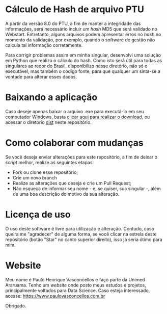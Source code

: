 # Cálculo de Hash de arquivo PTU
A partir da versão 8.0 do PTU, a fim de manter a integridade das informações, será necessário incluir um <i>hash</i> MD5 que será validado no Webstart. Entretanto, alguns arquivos podem apresentar erros no <i>hash</i> no momento da validação, por exemplo, quando o software de gestão não calcula tal informação corretamente.

Para corrigir problemas assim em minha singular, desenvolvi uma solução em Python que realiza o cálculo do hash. Como isto será útil para todas as singulares ao redor do Brasil, disponibilizo nesse diretório, não só o executável, mas também o código fonte, para que qualquer um sinta-se a vontade para alterar esses dados.

# Baixando a aplicação
Caso deseje apenas baixar o arquivo .exe para executá-lo em seu computador Windows, basta <a href='https://github.com/paulozip/calculo-de-hash-arquivo-ptu/raw/master/dist/Calculador%20de%20Hash%201_0.exe'>clicar aqui para realizar o download</a>, ou acessar o diretório <a href='https://github.com/paulozip/calculo-de-hash-arquivo-ptu/tree/master/dist'>dist</a> neste repositório.

# Como colaborar com mudanças
Se você deseja enviar alterações para este repositório, a fim de deixar o <i>script</i> melhor, realize as seguintes etapas:

* Fork ou clone esse repositório;
* Crie um novo branch
* Realize as alterações que deseja e crie um Pull Request;
* Não esqueça de informar seu nome - e, se quiser, sua singular -, além de uma boa descrição do motivo da sua alteração.

# Licença de uso
O uso deste software é livre para utilização e alteração. Contudo, caso queira me "agradecer" de alguma forma, se você clicar na estrela deste repositório (botão "Star" no canto superior direito), isso já seria ótimo para mim.

# Website
Meu nome é Paulo Henrique Vasconcellos e faço parte da Unimed Araruama. Tenho um <i>website</i> onde posto meus estudos e projetos, principalmente voltados para Data Science. Caso esteja interessado, acesse: https://www.paulovasconcellos.com.br

Obrigado.
